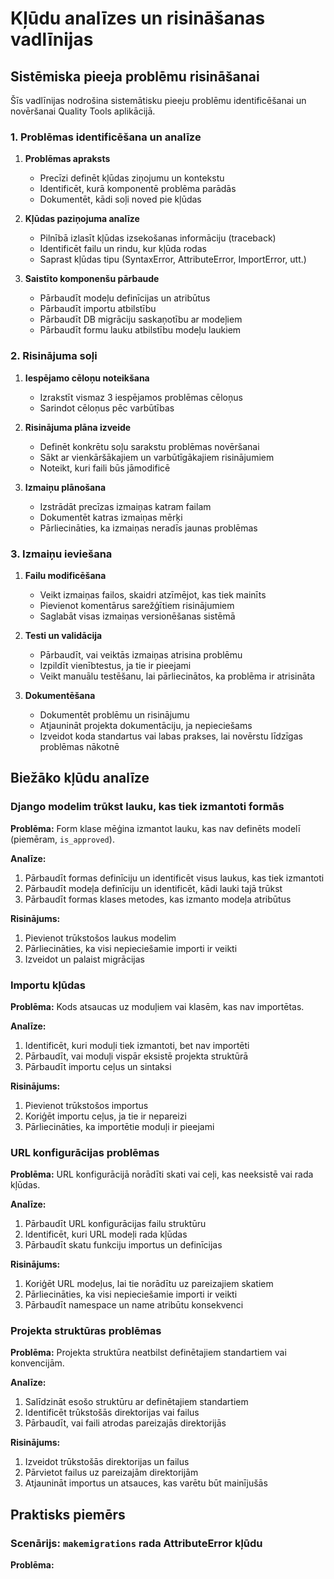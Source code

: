 # Kļūdu analīzes un risināšanas vadlīnijas

## Sistēmiska pieeja problēmu risināšanai

Šīs vadlīnijas nodrošina sistemātisku pieeju problēmu identificēšanai un novēršanai Quality Tools aplikācijā.

### 1. Problēmas identificēšana un analīze

1. **Problēmas apraksts**
   - Precīzi definēt kļūdas ziņojumu un kontekstu
   - Identificēt, kurā komponentē problēma parādās
   - Dokumentēt, kādi soļi noved pie kļūdas

2. **Kļūdas paziņojuma analīze**
   - Pilnībā izlasīt kļūdas izsekošanas informāciju (traceback)
   - Identificēt failu un rindu, kur kļūda rodas
   - Saprast kļūdas tipu (SyntaxError, AttributeError, ImportError, utt.)

3. **Saistīto komponenšu pārbaude**
   - Pārbaudīt modeļu definīcijas un atribūtus
   - Pārbaudīt importu atbilstību
   - Pārbaudīt DB migrāciju saskaņotību ar modeļiem
   - Pārbaudīt formu lauku atbilstību modeļu laukiem

### 2. Risinājuma soļi

1. **Iespējamo cēloņu noteikšana**
   - Izrakstīt vismaz 3 iespējamos problēmas cēloņus
   - Sarindot cēloņus pēc varbūtības

2. **Risinājuma plāna izveide**
   - Definēt konkrētu soļu sarakstu problēmas novēršanai
   - Sākt ar vienkāršākajiem un varbūtīgākajiem risinājumiem
   - Noteikt, kuri faili būs jāmodificē

3. **Izmaiņu plānošana**
   - Izstrādāt precīzas izmaiņas katram failam
   - Dokumentēt katras izmaiņas mērķi
   - Pārliecināties, ka izmaiņas neradīs jaunas problēmas

### 3. Izmaiņu ieviešana

1. **Failu modificēšana**
   - Veikt izmaiņas failos, skaidri atzīmējot, kas tiek mainīts
   - Pievienot komentārus sarežģītiem risinājumiem
   - Saglabāt visas izmaiņas versionēšanas sistēmā

2. **Testi un validācija**
   - Pārbaudīt, vai veiktās izmaiņas atrisina problēmu
   - Izpildīt vienībtestus, ja tie ir pieejami
   - Veikt manuālu testēšanu, lai pārliecinātos, ka problēma ir atrisināta

3. **Dokumentēšana**
   - Dokumentēt problēmu un risinājumu
   - Atjaunināt projekta dokumentāciju, ja nepieciešams
   - Izveidot koda standartus vai labas prakses, lai novērstu līdzīgas problēmas nākotnē

## Biežāko kļūdu analīze

### Django modelim trūkst lauku, kas tiek izmantoti formās

**Problēma:**
Form klase mēģina izmantot lauku, kas nav definēts modelī (piemēram, `is_approved`).

**Analīze:**
1. Pārbaudīt formas definīciju un identificēt visus laukus, kas tiek izmantoti
2. Pārbaudīt modeļa definīciju un identificēt, kādi lauki tajā trūkst
3. Pārbaudīt formas klases metodes, kas izmanto modeļa atribūtus

**Risinājums:**
1. Pievienot trūkstošos laukus modelim
2. Pārliecināties, ka visi nepieciešamie importi ir veikti
3. Izveidot un palaist migrācijas

### Importu kļūdas

**Problēma:**
Kods atsaucas uz moduļiem vai klasēm, kas nav importētas.

**Analīze:**
1. Identificēt, kuri moduļi tiek izmantoti, bet nav importēti
2. Pārbaudīt, vai moduļi vispār eksistē projekta struktūrā
3. Pārbaudīt importu ceļus un sintaksi

**Risinājums:**
1. Pievienot trūkstošos importus
2. Koriģēt importu ceļus, ja tie ir nepareizi
3. Pārliecināties, ka importētie moduļi ir pieejami

### URL konfigurācijas problēmas

**Problēma:**
URL konfigurācijā norādīti skati vai ceļi, kas neeksistē vai rada kļūdas.

**Analīze:**
1. Pārbaudīt URL konfigurācijas failu struktūru
2. Identificēt, kuri URL modeļi rada kļūdas
3. Pārbaudīt skatu funkciju importus un definīcijas

**Risinājums:**
1. Koriģēt URL modeļus, lai tie norādītu uz pareizajiem skatiem
2. Pārliecināties, ka visi nepieciešamie importi ir veikti
3. Pārbaudīt namespace un name atribūtu konsekvenci

### Projekta struktūras problēmas

**Problēma:**
Projekta struktūra neatbilst definētajiem standartiem vai konvencijām.

**Analīze:**
1. Salīdzināt esošo struktūru ar definētajiem standartiem
2. Identificēt trūkstošās direktorijas vai failus
3. Pārbaudīt, vai faili atrodas pareizajās direktorijās

**Risinājums:**
1. Izveidot trūkstošās direktorijas un failus
2. Pārvietot failus uz pareizajām direktorijām
3. Atjaunināt importus un atsauces, kas varētu būt mainījušās

## Praktisks piemērs

### Scenārijs: `makemigrations` rada AttributeError kļūdu

**Problēma:**
